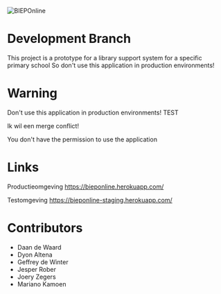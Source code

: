 ![BIEPOnline](https://github.com/Joery/BIEPOnline/raw/staging/public/img/Logo.png)

# Development Branch
This project is a prototype for a library support system for a specific primary school
So don't use this application in production environments!

# Warning
Don't use this application in production environments!
TEST

Ik wil een merge conflict!

You don't have the permission to use the application

# Links
Productieomgeving
https://bieponline.herokuapp.com/

Testomgeving
https://bieponline-staging.herokuapp.com/

# Contributors
* Daan de Waard
* Dyon Altena
* Geffrey de Winter
* Jesper Rober
* Joery Zegers
* Mariano Kamoen
